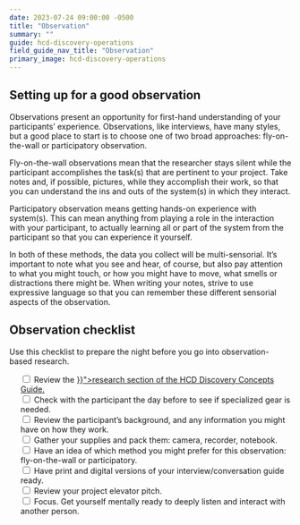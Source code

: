 ```yaml
---
date: 2023-07-24 09:00:00 -0500
title: "Observation"
summary: ""
guide: hcd-discovery-operations
field_guide_nav_title: "Observation"
primary_image: hcd-discovery-operations
---
```


## Setting up for a good observation

Observations present an opportunity for first-hand understanding of your participants’ experience. Observations, like interviews, have many styles, but a good place to start is to choose one of two broad approaches: fly-on-the-wall or participatory observation.

Fly-on-the-wall observations mean that the researcher stays silent while the participant accomplishes the task(s) that are pertinent to your project. Take notes and, if possible, pictures, while they accomplish their work, so that you can understand the ins and outs of the system(s) in which they interact.

Participatory observation means getting hands-on experience with system(s). This can mean anything from playing a role in the interaction with your participant, to actually learning all or part of the system from the participant so that you can experience it yourself.

In both of these methods, the data you collect will be multi-sensorial. It’s important to note what you see and hear, of course, but also pay attention to what you might touch, or how you might have to move, what smells or distractions there might be. When writing your notes, strive to use expressive language so that you can remember these different sensorial aspects of the observation.


## Observation checklist

Use this checklist to prepare the night before you go into observation-based research.

<div style="margin-left: 20px">
<input id="research" type="checkbox">
<label for="research">
Review the <a href="{{< ref "/guides/hcd/discovery-concepts/do-research.md" >}}">research section of the HCD Discovery Concepts Guide.</a>
</label><br>
<input id="participant" type="checkbox">
<label for="participant">
Check with the participant the day before to see if specialized gear is needed.
</label><br>
<input id="background" type="checkbox">
<label for="background">
Review the participant’s background, and any information you might have on how they work.
</label><br>
<input id="supplies" type="checkbox">
<label for="supplies">Gather your supplies and pack them: camera, recorder, notebook.
</label><br>
<input id="method" type="checkbox">
<label for="method">
Have an idea of which method you might prefer for this observation: fly-on-the-wall or participatory.
</label><br>
<input id="guide" type="checkbox">
<label for="guide">
Have print and digital versions of your interview/conversation guide ready.
</label><br>
<label>
<input id="pitch" type="checkbox">
<label for="pitch">
Review your project elevator pitch.
</label><br>
<input id="focus" type="checkbox">
<label for="focus">
Focus. Get yourself mentally ready to deeply listen and interact with another person.
</label>
</div>